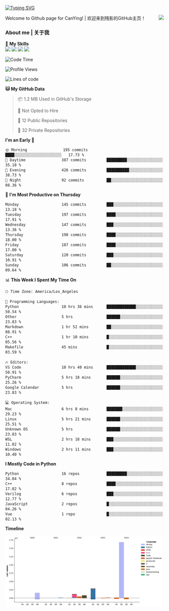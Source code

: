 [![Typing SVG](https://readme-typing-svg.herokuapp.com?size=25&duration=3500&color=00FFFF&vCenter=true&width=250&height=40&lines=Hi+Welcome+%F0%9F%91%8B%F0%9F%8F%BB;I'm+CanYing|残影)](https://git.io/typing-svg)

<a href="#">
  <img align="right" src="https://github-readme-stats.vercel.app/api?username=CanYing0913&count_private=true&rank_icon=github&show_icons=true&bg_color=15,f2f7fd,E0EAFC&" />
</a>

Welcome to Github page for CanYing! | 欢迎来到残影的GitHub主页！

### About me | 关于我

🌟 **My Skills**  
![](https://img.shields.io/badge/-C-A8B9CC?style=flat-square&logo=C&logoColor=fff)
![](https://img.shields.io/badge/-C++-00599C?style=flat-square&logo=Cpp&logoColor=fff)
![](https://img.shields.io/badge/-Python-3776AB?style=flat-square&logo=Python&logoColor=fff)
![](https://img.shields.io/badge/-Linux-000000?style=flat-square&logo=Linux&logoColor=fff)

<!--START_SECTION:waka-->
![Code Time](http://img.shields.io/badge/Code%20Time-463%20hrs%2032%20mins-blue)

![Profile Views](http://img.shields.io/badge/Profile%20Views-0-blue)

![Lines of code](https://img.shields.io/badge/From%20Hello%20World%20I%27ve%20Written-24.1%20million%20lines%20of%20code-blue)

**🐱 My GitHub Data** 

> 📦 1.2 MB Used in GitHub's Storage 
 > 
> 🚫 Not Opted to Hire
 > 
> 📜 12 Public Repositories 
 > 
> 🔑 32 Private Repositories 
 > 
**I'm an Early 🐤** 

```text
🌞 Morning                195 commits         ████░░░░░░░░░░░░░░░░░░░░░   17.73 % 
🌆 Daytime                387 commits         █████████░░░░░░░░░░░░░░░░   35.18 % 
🌃 Evening                426 commits         ██████████░░░░░░░░░░░░░░░   38.73 % 
🌙 Night                  92 commits          ██░░░░░░░░░░░░░░░░░░░░░░░   08.36 % 
```
📅 **I'm Most Productive on Thursday** 

```text
Monday                   145 commits         ███░░░░░░░░░░░░░░░░░░░░░░   13.18 % 
Tuesday                  197 commits         ████░░░░░░░░░░░░░░░░░░░░░   17.91 % 
Wednesday                147 commits         ███░░░░░░░░░░░░░░░░░░░░░░   13.36 % 
Thursday                 198 commits         ████░░░░░░░░░░░░░░░░░░░░░   18.00 % 
Friday                   187 commits         ████░░░░░░░░░░░░░░░░░░░░░   17.00 % 
Saturday                 120 commits         ███░░░░░░░░░░░░░░░░░░░░░░   10.91 % 
Sunday                   106 commits         ██░░░░░░░░░░░░░░░░░░░░░░░   09.64 % 
```


📊 **This Week I Spent My Time On** 

```text
🕑︎ Time Zone: America/Los_Angeles

💬 Programming Languages: 
Python                   10 hrs 36 mins      █████████████░░░░░░░░░░░░   50.54 % 
Other                    5 hrs               ██████░░░░░░░░░░░░░░░░░░░   23.83 % 
Markdown                 1 hr 52 mins        ██░░░░░░░░░░░░░░░░░░░░░░░   08.91 % 
C++                      1 hr 10 mins        █░░░░░░░░░░░░░░░░░░░░░░░░   05.56 % 
Makefile                 45 mins             █░░░░░░░░░░░░░░░░░░░░░░░░   03.59 % 

🔥 Editors: 
VS Code                  10 hrs 40 mins      █████████████░░░░░░░░░░░░   50.91 % 
PyCharm                  5 hrs 18 mins       ██████░░░░░░░░░░░░░░░░░░░   25.26 % 
Google Calendar          5 hrs               ██████░░░░░░░░░░░░░░░░░░░   23.83 % 

💻 Operating System: 
Mac                      6 hrs 8 mins        ███████░░░░░░░░░░░░░░░░░░   29.23 % 
Linux                    5 hrs 21 mins       ██████░░░░░░░░░░░░░░░░░░░   25.51 % 
Unknown OS               5 hrs               ██████░░░░░░░░░░░░░░░░░░░   23.83 % 
WSL                      2 hrs 18 mins       ███░░░░░░░░░░░░░░░░░░░░░░   11.02 % 
Windows                  2 hrs 11 mins       ███░░░░░░░░░░░░░░░░░░░░░░   10.40 % 
```

**I Mostly Code in Python** 

```text
Python                   16 repos            █████████░░░░░░░░░░░░░░░░   34.04 % 
C++                      8 repos             ████░░░░░░░░░░░░░░░░░░░░░   17.02 % 
Verilog                  6 repos             ███░░░░░░░░░░░░░░░░░░░░░░   12.77 % 
JavaScript               2 repos             █░░░░░░░░░░░░░░░░░░░░░░░░   04.26 % 
Vue                      1 repo              █░░░░░░░░░░░░░░░░░░░░░░░░   02.13 % 
```



**Timeline**

![Lines of Code chart](https://raw.githubusercontent.com/CanYing0913/CanYing0913/master/assets/bar_graph.png)


<!--END_SECTION:waka-->
